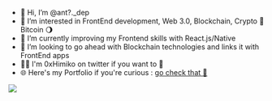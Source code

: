 - 👋 Hi, I’m @ant?._dep
- 👀 I’m interested in FrontEnd development, Web 3.0, Blockchain, Crypto 🚀 Bitcoin 🌖
- 🌱 I’m currently improving my Frontend skills with React.js/Native
- 💞️ I’m looking to go ahead with Blockchain technologies and links it with FrontEnd apps
- 👨‍💻 I'm 0xHimiko on twitter if you want to 📲
- 🌐 Here's my Portfolio if you're curious : <a href="https://ant-dep.netlify.app"> go check that 👀 </a></br>
<img src="https://github.com/ant-dep/First-code-try-ever/blob/main/ant-dep.png?raw=true">
